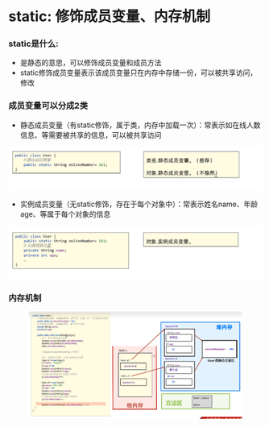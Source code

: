 # static: 修饰成员变量、内存机制

### static是什么:

* 是静态的意思，可以修饰成员变量和成员方法
* static修饰成员变量表示该成员变量只在内存中存储一份，可以被共享访问，修改

### 成员变量可以分成2类

* 静态成员变量（有static修饰，属于类，内存中加载一次）：常表示如在线人数信息、等需要被共享的信息，可以被共享访问

![](<../.gitbook/assets/image (2).png>)

* 实例成员变量（无static修饰，存在于每个对象中）：常表示姓名name、年龄age、等属于每个对象的信息

![](<../.gitbook/assets/image (2) (4).png>)

### 内存机制

<figure><img src="../.gitbook/assets/image (7).png" alt=""><figcaption><p><br><br></p></figcaption></figure>
